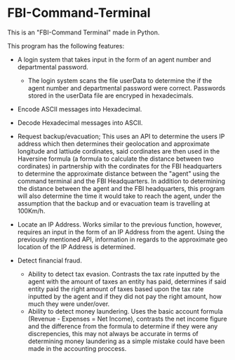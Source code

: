 # FBI-Command-Terminal
This is an "FBI-Command Terminal" made in Python. 

This program has the following features: 
* A login system that takes input in the form of an agent number and departmental password. 
  * The login system scans the file userData to determine the if the agent number and departmental password were correct. Passwords stored in the userData file are encryped in hexadecimals. 

* Encode ASCII messages into Hexadecimal. 
* Decode Hexadecimal messages into ASCII. 
* Request backup/evacuation; This uses an API to determine the users IP address which then determines their geolocation and approximate longitude and lattiude cordinates, said cordinates are then used in the Haversine formula (a formula to calculate the distance between two cordinates) in partnership with the cordinates for the FBI headquarters to determine the approximate distance between the "agent" using the command terminal and the FBI Headquarters. In addition to determining the distance between the agent and the FBI headquarters, this program will also determine the time it would take to reach the agent, under the assumption that the backup and or evacuation team is travelling at 100Km/h. 
* Locate an IP Address. Works similar to the previous function, however, requires an input in the form of an IP Address from the agent. Using the previously mentioned API, information in regards to the approximate geo location of the IP Address is determined. 
* Detect financial fraud. 
  * Ability to detect tax evasion. Contrasts the tax rate inputted by the agent with the amount of taxes an entity has paid, determines if said entity paid the right amount of taxes based upon the tax rate inputted by the agent and if they did not pay the right amount, how much they were under/over. 
  * Ability to detect money laundering. Uses the basic account formula (Revenue - Expenses = Net Income), contrasts the net income figure and the difference from the formula to determine if they were any discrepencies, this may not always be accurate in terms of determining money laundering as a simple mistake could have been made in the accounting proccess. 
  
